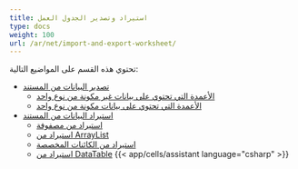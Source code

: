 ```yaml
---
title: استيراد وتصدير الجدول العمل
type: docs
weight: 100
url: /ar/net/import-and-export-worksheet/
---
```


تحتوي هذه القسم على المواضيع التالية:

- [تصدير البيانات من المستند](/cells/ar/net/export-data-from-document/)
  - [الأعمدة التي تحتوي على بيانات غير مكونة من نوع واحد](/cells/ar/net/columns-containing-non-strongly-typed-data/)
  - [الأعمدة التي تحتوي على بيانات مكونة من نوع واحد](/cells/ar/net/columns-containing-strongly-typed-data/)
- [استيراد البيانات من المستند](/cells/ar/net/import-data-from-document/)
  - [استيراد من مصفوفة](/cells/ar/net/importing-from-array/)
  - [استيراد من ArrayList](/cells/ar/net/importing-from-arraylist/)
  - [استيراد من الكائنات المخصصة](/cells/ar/net/importing-from-custom-objects/)
  - [استيراد من DataTable](/cells/ar/net/importing-from-datatable/)
{{< app/cells/assistant language="csharp" >}}
